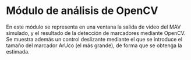 # Módulo de análisis de OpenCV
En este módulo se representa en una ventana la salida de vídeo del MAV simulado, y el resultado de la detección de marcadores mediante OpenCV. Se muestra además un control deslizante mediante el que se introduce el tamaño del marcador ArUco (el más grande), de forma que se obtenga la estimada.
